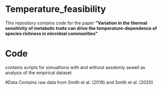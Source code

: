 # Temperature_feasibility
This repository contains code for the paper __"Variation in the thermal sensitivity of metabolic traits can drive the temperature-dependence of species richness in microbial communities"__

# Code
contains scripts for simualtions with and without assebmly aswell as analysis of the empirical dataset

#Data
Contains raw data from Smith et al. (2019) and Smith et al. (2020)
